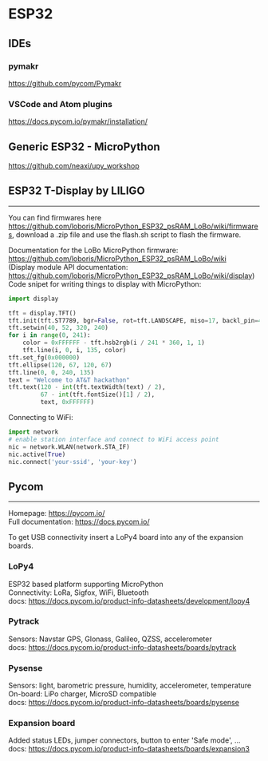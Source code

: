 # ESP32

## IDEs
### pymakr
https://github.com/pycom/Pymakr
### VSCode and Atom plugins
https://docs.pycom.io/pymakr/installation/

## Generic ESP32 - MicroPython
<https://github.com/neaxi/upy_workshop>

## ESP32 T-Display by LILIGO
________________________________________________
You can find firmwares here <https://github.com/loboris/MicroPython_ESP32_psRAM_LoBo/wiki/firmwares>, download a .zip file and use the flash.sh script to flash the firmware.

Documentation for the LoBo MicroPython firmware: <https://github.com/loboris/MicroPython_ESP32_psRAM_LoBo/wiki>  
(Display module API documentation: <https://github.com/loboris/MicroPython_ESP32_psRAM_LoBo/wiki/display>)  
Code snipet for writing things to display with MicroPython:
```py
import display

tft = display.TFT() 
tft.init(tft.ST7789, bgr=False, rot=tft.LANDSCAPE, miso=17, backl_pin=4, backl_on=1, mosi=19, clk=18, cs=5, dc=16)
tft.setwin(40, 52, 320, 240)
for i in range(0, 241):
    color = 0xFFFFFF - tft.hsb2rgb(i / 241 * 360, 1, 1)
    tft.line(i, 0, i, 135, color)
tft.set_fg(0x000000)
tft.ellipse(120, 67, 120, 67)
tft.line(0, 0, 240, 135)
text = "Welcome to AT&T hackathon"
tft.text(120 - int(tft.textWidth(text) / 2),
         67 - int(tft.fontSize()[1] / 2),
         text, 0xFFFFFF)
```
Connecting to WiFi:
```py
import network
# enable station interface and connect to WiFi access point
nic = network.WLAN(network.STA_IF)
nic.active(True)
nic.connect('your-ssid', 'your-key')
```

## Pycom
________________
Homepage: https://pycom.io/ \
Full documentation: https://docs.pycom.io/

To get USB connectivity insert a LoPy4 board into any of the expansion boards.<BR>

### LoPy4
ESP32 based platform supporting MicroPython\
Connectivity: LoRa, Sigfox, WiFi, Bluetooth\
docs: https://docs.pycom.io/product-info-datasheets/development/lopy4

### Pytrack
Sensors: Navstar GPS, Glonass, Galileo, QZSS, accelerometer\
docs: https://docs.pycom.io/product-info-datasheets/boards/pytrack

### Pysense
Sensors: light, barometric pressure, humidity, accelerometer, temperature\
On-board: LiPo charger, MicroSD compatible\
docs: https://docs.pycom.io/product-info-datasheets/boards/pysense

### Expansion board
Added status LEDs, jumper connectors, button to enter 'Safe mode', ...\
docs: https://docs.pycom.io/product-info-datasheets/boards/expansion3

